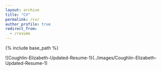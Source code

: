 ```yaml
---
layout: archive
title: "CV"
permalink: /cv/
author_profile: true
redirect_from:
  - /resume
---
```


{% include base_path %}

<object data="../files/Coughlin-Elizabeth-Updated-Resume.pdf" width="1000" height="1000" type='application/pdf'></object>

![Coughlin-Elizabeth-Updated-Resume-1}(../images/Coughlin-Elizabeth-Updated-Resume-1)
